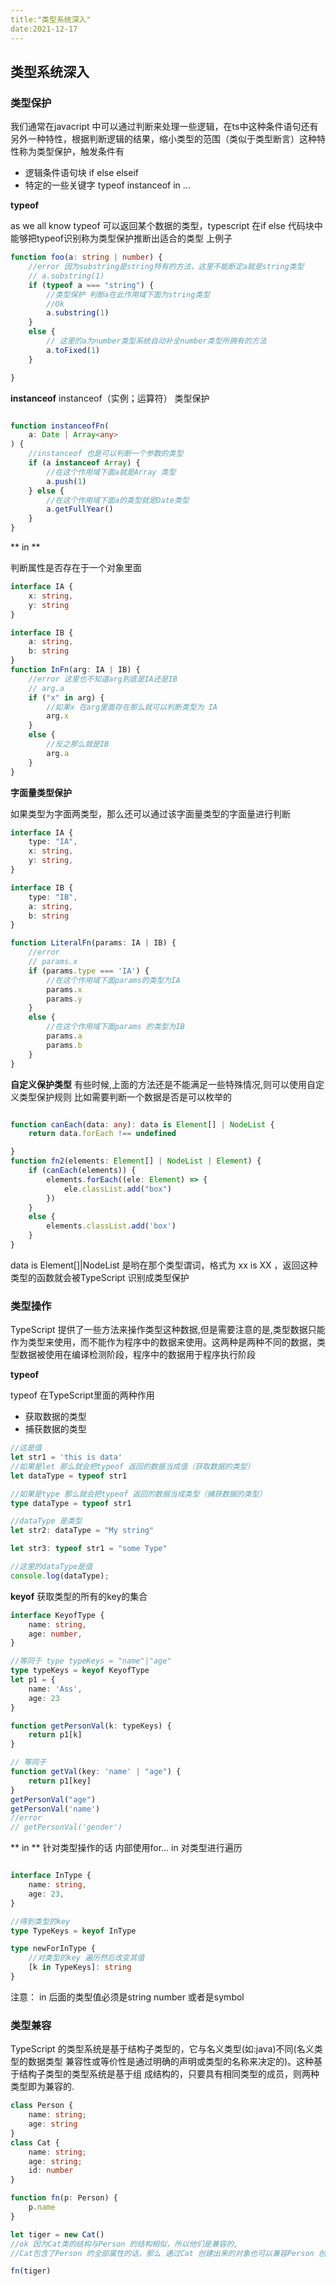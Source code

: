 ```yaml
---
title:"类型系统深入"
date:2021-12-17
---
```


## 类型系统深入

### 类型保护

我们通常在javacript 中可以通过判断来处理一些逻辑，在ts中这种条件语句还有另外一种特性，根据判断逻辑的结果，缩小类型的范围（类似于类型断言）这种特性称为类型保护，触发条件有

- 逻辑条件语句块 if else elseif
- 特定的一些关键字 typeof instanceof in ...

**typeof**

as we all know typeof 可以返回某个数据的类型，typescript 在if else 代码块中能够把typeof识别称为类型保护推断出适合的类型
上例子

```typescript
function foo(a: string | number) {
    //error 因为substring是string特有的方法，这里不能断定a就是string类型
    // a.substring(1)
    if (typeof a === "string") {
        //类型保护 判断a在此作用域下面为string类型
        //Ok
        a.substring(1)
    }
    else {
        // 这里的a为number类型系统自动补全number类型所拥有的方法
        a.toFixed(1)
    }

}
```

**instanceof**
instanceof（实例；运算符） 类型保护

```typescript

function instanceofFn(
    a: Date | Array<any>
) {
    //instanceof 也是可以判断一个参数的类型
    if (a instanceof Array) {
        //在这个作用域下面a就是Array 类型
        a.push(1)
    } else {
        //在这个作用域下面a的类型就是Date类型
        a.getFullYear()
    }
}
```

** in **

判断属性是否存在于一个对象里面

```typescript
interface IA {
    x: string,
    y: string
}

interface IB {
    a: string,
    b: string
}
function InFn(arg: IA | IB) {
    //error 这里也不知道arg到底是IA还是IB
    // arg.a
    if ("x" in arg) {
        //如果x 在arg里面存在那么就可以判断类型为 IA
        arg.x
    }
    else {
        //反之那么就是IB 
        arg.a
    }
}
```

**字面量类型保护**

如果类型为字面两类型，那么还可以通过该字面量类型的字面量进行判断

```typescript
interface IA {
    type: "IA",
    x: string,
    y: string,
}

interface IB {
    type: "IB",
    a: string,
    b: string
}

function LiteralFn(params: IA | IB) {
    //error 
    // params.x
    if (params.type === 'IA') {
        //在这个作用域下面params的类型为IA
        params.x
        params.y
    }
    else {
        //在这个作用域下面params 的类型为IB
        params.a
        params.b
    }
}
```

**自定义保护类型**
有些时候,上面的方法还是不能满足一些特殊情况,则可以使用自定义类型保护规则
比如需要判断一个数据是否是可以枚举的

```typescript

function canEach(data: any): data is Element[] | NodeList {
    return data.forEach !== undefined

}
function fn2(elements: Element[] | NodeList | Element) {
    if (canEach(elements)) {
        elements.forEach((ele: Element) => {
            ele.classList.add("box")
        })
    }
    else {
        elements.classList.add('box')
    }
}
```

data is Element[]|NodeList 是哟在那个类型谓词，格式为 xx is XX ，返回这种类型的函数就会被TypeScript 识别成类型保护

### 类型操作

TypeScript 提供了一些方法来操作类型这种数据,但是需要注意的是,类型数据只能作为类型来使用，而不能作为程序中的数据来使用。这两种是两种不同的数据，类型数据被使用在编译检测阶段，程序中的数据用于程序执行阶段

**typeof**

typeof 在TypeScript里面的两种作用

- 获取数据的类型
- 捕获数据的类型

```typescript
//这是值
let str1 = 'this is data'
//如果是let 那么就会把typeof 返回的数据当成值（获取数据的类型）
let dataType = typeof str1

//如果是type 那么就会把typeof 返回的数据当成类型（捕获数据的类型）
type dataType = typeof str1

//dataType 是类型
let str2: dataType = "My string"

let str3: typeof str1 = "some Type"

//这里的dataType是值
console.log(dataType);
```

**keyof**
获取类型的所有的key的集合

```typescript
interface KeyofType {
    name: string,
    age: number,
}

//等同于 type typeKeys = "name"|"age"
type typeKeys = keyof KeyofType
let p1 = {
    name: 'Ass',
    age: 23
}

function getPersonVal(k: typeKeys) {
    return p1[k]
}

// 等同于 
function getVal(key: 'name' | "age") {
    return p1[key]
}
getPersonVal("age")
getPersonVal('name')
//error
// getPersonVal('gender')
```

** in ** 
针对类型操作的话 内部使用for... in 对类型进行遍历

```typescript

interface InType {
    name: string,
    age: 23,
}

//得到类型的key 
type TypeKeys = keyof InType

type newForInType {
    //对类型的key 遍历然后改变其值
    [k in TypeKeys]: string
}

```

注意： in 后面的类型值必须是string number 或者是symbol

### 类型兼容

TypeScript 的类型系统是基于结构子类型的，它与名义类型(如:java)不同(名义类型的数据类型 兼容性或等价性是通过明确的声明或类型的名称来决定的)。这种基于结构子类型的类型系统是基于组 成结构的，只要具有相同类型的成员，则两种类型即为兼容的.

```typescript
class Person {
    name: string;
    age: string
}
class Cat {
    name: string;
    age: string;
    id: number
}

function fn(p: Person) {
    p.name
}

let tiger = new Cat()
//ok 因为Cat类的结构与Person 的结构相似，所以他们是兼容的,
//Cat包含了Person 的全部属性的话，那么 通过Cat 创建出来的对象也可以兼容Person 创建出来的类

fn(tiger)
```

